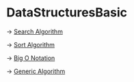 # DataStructuresBasic

   -> [Search Algorithm](https://github.com/arun786/DataStructuresBasic/tree/master/SearchAlgorithmDocumentation)
   
   -> [Sort Algorithm](https://github.com/arun786/DataStructuresBasic/tree/master/SortAlgorithmDocumentation)
   
   -> [Big O Notation](https://github.com/arun786/DataStructuresBasic/tree/master/BigONotation)

   -> [Generic Algorithm](https://github.com/arun786/DataStructuresBasic/tree/master/GenericDocumentation)